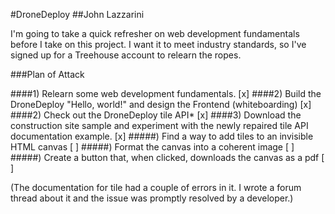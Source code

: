 #DroneDeploy
##John Lazzarini

I'm going to take a quick refresher on web development fundamentals before I take on this project.  I want it to meet industry standards, so I've signed up for a Treehouse account to relearn the ropes.

###Plan of Attack

####1) Relearn some web development fundamentals. [x]
####2) Build the DroneDeploy "Hello, world!" and design the Frontend (whiteboarding) [x]
####2) Check out the DroneDeploy tile API* [x]
####3) Download the construction site sample and experiment with the newly repaired tile API documentation example. [x]
#####) Find a way to add tiles to an invisible HTML canvas [ ]
#####) Format the canvas into a coherent image [ ] 
#####) Create a button that, when clicked, downloads the canvas as a pdf [ ]

(The documentation for tile had a couple of errors in it.  I wrote a forum thread about it and the issue was promptly resolved by a developer.)
